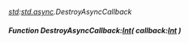 _[std](../../modules/std/std-module.md):[std.async](../../modules/std/std-async.md).DestroyAsyncCallback_
##### Function DestroyAsyncCallback:[Int](../../modules/wonkey/wonkey-types-int.md)( callback:[Int](../../modules/wonkey/wonkey-types-int.md) )
